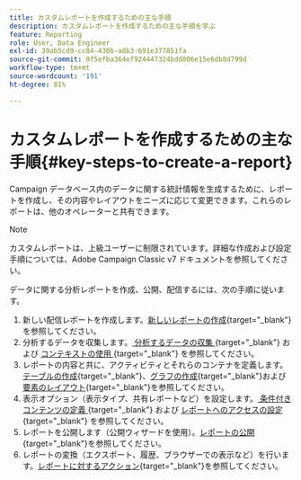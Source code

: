 ```yaml
---
title: カスタムレポートを作成するための主な手順
description: カスタムレポートを作成するための主な手順を学ぶ
feature: Reporting
role: User, Data Engineer
exl-id: 39ab5cd9-cc84-430b-a8b3-691e377851fa
source-git-commit: 0f5efba364ef924447324bdd806e15e6db8d799d
workflow-type: tm+mt
source-wordcount: '191'
ht-degree: 81%

---
```


# カスタムレポートを作成するための主な手順{#key-steps-to-create-a-report}

Campaign データベース内のデータに関する統計情報を生成するために、レポートを作成し、その内容やレイアウトをニーズに応じて変更できます。これらのレポートは、他のオペレーターと共有できます。

>[!NOTE]
>
>カスタムレポートは、上級ユーザーに制限されています。詳細な作成および設定手順については、Adobe Campaign Classic v7 ドキュメントを参照してください。

データに関する分析レポートを作成、公開、配信するには、次の手順に従います。

1. 新しい配信レポートを作成します。[新しいレポートの作成](https://experienceleague.adobe.com/docs/campaign-classic/using/reporting/creating-new-reports/creating-a-new-report.html?lang=ja){target="_blank"}を参照してください。
1. 分析するデータを収集します。[ 分析するデータの収集 ](https://experienceleague.adobe.com/docs/campaign-classic/using/reporting/creating-new-reports/collecting-data-to-analyze.html?lang=ja){target="_blank"} および [ コンテキストの使用 ](https://experienceleague.adobe.com/docs/campaign-classic/using/reporting/creating-new-reports/collecting-data-to-analyze.html?lang=ja){target="_blank"} を参照してください。
1. レポートの内容と共に、アクティビティとそれらのコンテナを定義します。[テーブルの作成](https://experienceleague.adobe.com/docs/campaign-classic/using/reporting/creating-new-reports/creating-a-table.html?lang=ja){target="_blank"}、[グラフの作成](https://experienceleague.adobe.com/docs/campaign-classic/using/reporting/creating-new-reports/creating-a-chart.html?lang=ja){target="_blank"}および[要素のレイアウト](https://experienceleague.adobe.com/docs/campaign-classic/using/reporting/creating-new-reports/element-layout.html?lang=ja){target="_blank"}を参照してください。
1. 表示オプション（表示タイプ、共有レポートなど）を設定します。[ 条件付きコンテンツの定義 ](https://experienceleague.adobe.com/docs/campaign-classic/using/reporting/creating-new-reports/defining-a-conditional-content.html?lang=ja){target="_blank"} および [ レポートへのアクセスの設定 ](https://experienceleague.adobe.com/docs/campaign-classic/using/reporting/creating-new-reports/configuring-access-to-the-report.html?lang=ja){target="_blank"} を参照してください。
1. レポートを公開します（公開ウィザードを使用）。[レポートの公開](https://experienceleague.adobe.com/docs/campaign-classic/using/reporting/creating-new-reports/configuring-access-to-the-report.html?lang=jal#publishing-the-report){target="_blank"}を参照してください。
1. レポートの変換（エクスポート、履歴、ブラウザーでの表示など）を行います。[レポートに対するアクション](https://experienceleague.adobe.com/docs/campaign-classic/using/reporting/creating-new-reports/actions-on-reports.html?lang=ja){target="_blank"}を参照してください。
